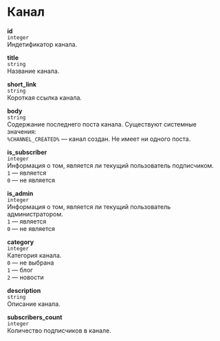 # Канал

**id**  
`integer`  
Индетификатор канала.

**title**  
`string`  
Название канала.

**short_link**  
`string`  
Короткая ссылка канала.

**body**  
`string`  
Содержание последнего поста канала. Существуют системные значения:  
`%CHANNEL_CREATED%` — канал создан. Не имеет ни одного поста.

**is_subscriber**  
`integer`  
Информация о том, является ли текущий пользователь подписчиком.  
`1` — является  
`0` — не является  

**is_admin**  
`integer`  
Информация о том, является ли текущий пользователь администратором.  
`1` — является  
`0` — не является  

**category**  
`integer`  
Категория канала.  
`0` — не выбрана  
`1` — блог  
`2` — новости  

**description**  
`string`  
Описание канала.

**subscribers_count**  
`integer`  
Количество подписчиков в канале.